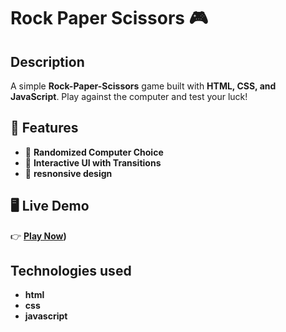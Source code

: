 # Rock Paper Scissors 🎮  

## Description  
A simple **Rock-Paper-Scissors** game built with **HTML, CSS, and JavaScript**. Play against the computer and test your luck!  

## 🚀 Features  
- 🎲 **Randomized Computer Choice**  
- 🎨 **Interactive UI with Transitions**  
- 📱 **resnonsive design**

## 🖥️ Live Demo  
👉 **[Play Now](https://basma-bensadi.github.io/Rock-Paper-Scissor/))** 

## Technologies used 
- **html**
- **css**
- **javascript**
